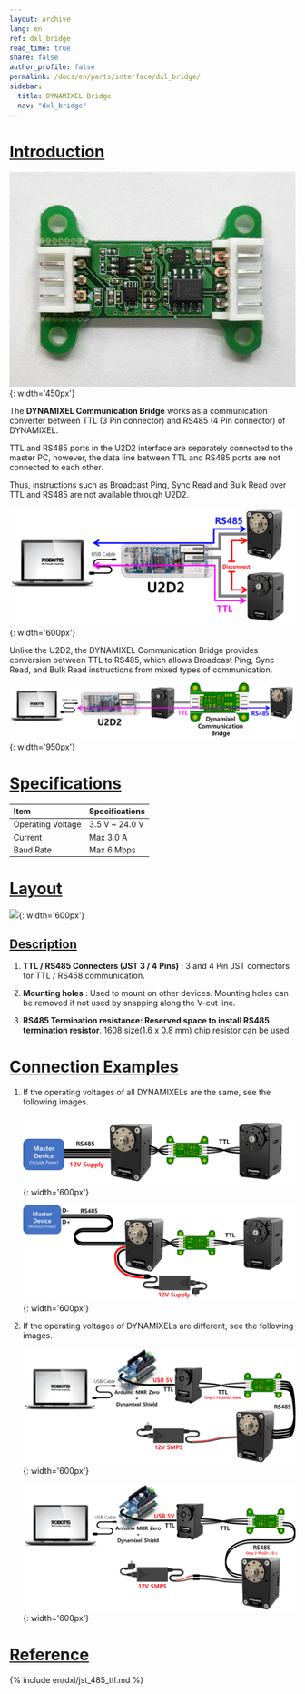 ```yaml
---
layout: archive
lang: en
ref: dxl_bridge
read_time: true
share: false
author_profile: false
permalink: /docs/en/parts/interface/dxl_bridge/
sidebar:
  title: DYNAMIXEL Bridge
  nav: "dxl_bridge"
---
```


# [Introduction](#introduction)

![](/assets/images/parts/interface/dxl_bridge/dxl_bridge_product.png){: width='450px'}

The **DYNAMIXEL Communication Bridge** works as a communication converter between TTL (3 Pin connector) and RS485 (4 Pin connector) of DYNAMIXEL.

TTL and RS485 ports in the U2D2 interface are separately connected to the master PC,
however, the data line between TTL and RS485 ports are not connected to each other.

Thus, instructions such as Broadcast Ping, Sync Read and Bulk Read over TTL and
RS485 are not available through U2D2.

![](/assets/images/parts/interface/dxl_bridge/u2d2_separate_ttl_485.png){: width='600px'}

Unlike the U2D2, the DYNAMIXEL Communication Bridge provides conversion between
TTL to RS485, which allows Broadcast Ping, Sync Read, and Bulk Read instructions from
mixed types of communication.

![](/assets/images/parts/interface/dxl_bridge/u2d2_bridge_ttl_485.png){: width='950px'}

# [Specifications](#specifications)

| Item              | Specifications |
|:------------------|:---------------|
| Operating Voltage | 3.5 V ~ 24.0 V |
| Current           | Max 3.0 A      |
| Baud Rate         | Max 6 Mbps     |

# [Layout](#layout)

![](/assets/images/parts/interface/dxl_bridge/dxl_bridge_layout_kr.png){: width='600px'}

## [Description](#description)

1. **TTL / RS485 Connecters (JST 3 / 4 Pins)** : 3 and 4 Pin JST connectors for TTL / RS458 communication.

2. **Mounting holes** : Used to mount on other devices. Mounting holes can be removed if not used by snapping along the V-cut line.

3. **RS485 Termination resistance: Reserved space to install RS485 termination resistor**. 1608 size(1.6 x 0.8 mm) chip resistor can be used.

# [Connection Examples](#connection-examples)

1. If the operating voltages of all DYNAMIXELs are the same, see the following images.

    ![](/assets/images/parts/interface/dxl_bridge/dxl_bridge_connection_example_same_voltage_01.png){: width='600px'}

    ![](/assets/images/parts/interface/dxl_bridge/dxl_bridge_connection_example_same_voltage_02.png){: width='600px'}
  
2. If the operating voltages of DYNAMIXELs are different, see the following images.

    ![](/assets/images/parts/interface/dxl_bridge/dxl_bridge_connection_example_different_voltage_01.png){: width='600px'}

    ![](/assets/images/parts/interface/dxl_bridge/dxl_bridge_connection_example_different_voltage_02.png){: width='600px'}

# [Reference](#reference)

{% include en/dxl/jst_485_ttl.md %}
